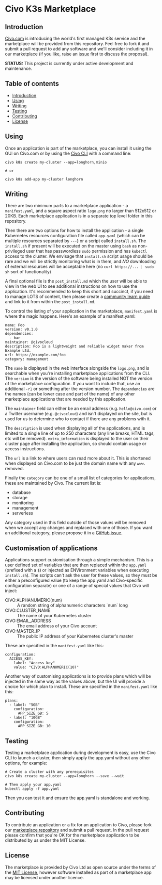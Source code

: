 # Civo K3s Marketplace

## Introduction
[Civo.com](https://www.civo.com) is introducing the world's first managed K3s service and the marketplace will be provided from this repository. Feel free to fork it and submit a pull request to add any software and we'll consider including it in our marketplace (if you like, raise an [issue](https://github.com/civo/k3s-marketplace/issues) first to discuss the proposal).

**STATUS:** This project is currently under active development and maintenance.

## Table of contents
- [Introduction](#introduction)
- [Using](#using) 
- [Writing](#writing)
- [Testing](#testing)
- [Contributing](#contributing)
- [License](#license)

## Using

Once an application is part of the marketplace, you can install it using the GUI on Civo.com or by using the [Civo CLI](https://github.com/civo/cli) with a command line:

```
civo k8s create my-cluster --app=longhorn,minio

# or

civo k8s add-app my-cluster longhorn
```

## Writing

There are two minimum parts to a marketplace application - a `manifest.yaml`, and a square aspect ratio `logo.png` no larger than 512x512 or 20KB. Each marketplace application is in a separate top level folder in this repository. 

Then there are two options for how to install the application - a single  Kubernetes resources configuration file called `app.yaml` (which can be multiple resources separated by `---`) or a script called `install.sh`. The `install.sh` if present will be executed on the master using `bash` as non-privileged user that has passwordless `sudo` permission and has `kubectl` access to the cluster. We envisage that `install.sh` script usage should be rare and we will be strictly monitoring what is in them, and *NO* downloading of external resources will be acceptable here (no `curl https://... | sudo sh` sort of functionality)

A final optional file is the `post_install.md` which the user will be able to view in the web UI to see additional instructions on how to use the application. It's recommended to keep this short and succinct, if you need to manage LOTS of content, then please create a [community learn guide](https://www.civo.com/learn/creating-a-learn-guide) and link to it from within the `post_install.md`.

To control the listing of your application in the marketplace, `manifest.yaml` is where the magic happens. Here's an example of a manifest.yaml:

```
name: Foo
version: v0.1.0
dependencies:
  - bar
maintainer: @civocloud
description: Foo is a lightweight and reliable widget maker from Example Ltd.
url: https://example.com/foo
category: management
```

The `name` is displayed in the web interface alongside the `logo.png`, and is searchable when you're installing marketplace applications from the CLI. The `version` is the version of the software being installed NOT the version of the marketplace configuration. If you want to include that, use an additional `-r1` or something after the version number. The `dependencies` are the names (can be lower case and part of the name) of any other marketplace applications that are needed by this application.

The `maintainer` field can either be an email address (e.g. `hello@civo.com`) or a Twitter username (e.g. `@civocloud`) and isn't displayed on the site, but is used for us to determine who to contact if there are any problems with it.

The `description` is used when displaying all of the applications, and is limited to a single line of up to 250 characters (any line breaks, HTML tags, etc will be removed). `extra_information` is displayed to the user on their cluster page after installing the application, so should contain usage or access instructions.

The `url` is a link to where users can read more about it. This is shortened when displayed on Civo.com to be just the domain name with any `www.` removed.

Finally the `category` can be one of a small list of categories for applications, these are maintained by Civo. The current list is:

* database
* storage
* monitoring
* management
* serverless

Any category used in this field outside of those values will be removed when we accept any changes and replaced with one of those. If you want an additional category, please propose it in a [GitHub issue](https://github.com/civo/k3s-marketplace/issues).

## Customisation of applications

Applications support customisation through a simple mechanism. This is a user defined set of variables that are then replaced within the `app.yaml` (prefixed with a `$`) or injected as ENVironment variables when executing `install.sh`). The scripts can't ask the user for these values, so they must be either a preconfigured value (to keep the app.yaml and Civo-specific configuration separate) or one of a range of special values that Civo will inject:

<dl>
  <dt>CIVO:ALPHANUMERIC(num)</dt>
  <dd>A random string of alphanumeric characters `num` long</dd>
  <dt>CIVO:CLUSTER_NAME</dt>
  <dd>The name of your Kubernetes cluster</dd>
  <dt>CIVO:EMAIL_ADDRESS</dt>
  <dd>The email address of your Civo account</dd>
  <dt>CIVO:MASTER_IP</dt>
  <dd>The public IP address of your Kubernetes cluster's master</dd>
</dl>

These are specified in the `manifest.yaml` like this:

```
configuration:
  ACCESS_KEY:
    label: "Access key"
    value: "CIVO:ALPHANUMERIC(10)"
```

Another way of customising applications is to provide plans which will be injected in the same way as the values above, but the UI will provide a choice for which plan to install. These are specified in the `manifest.yaml` like this:

```
plans:
  - label: "5GB"
    configuration:
      APP_SIZE_GB: 5
  - label: "10GB"
    configuration:
      APP_SIZE_GB: 10
```

## Testing

Testing a marketplace application during development is easy, use the Civo CLI to launch a cluster, then simply apply the app.yaml without any other options, for example:

```
# Create a cluster with any prerequisites
civo k8s create my-cluster --app=longhorn --save --wait

# Then apply your app.yaml
kubectl apply -f app.yaml
```

Then you can test it and ensure the app.yaml is standalone and working.

## Contributing

To contribute an application or a fix for an application to Civo, please fork our [marketplace repository](https://github.com/civo/k3s-marketplace) and submit a pull request. In the pull request please confirm that you're OK for the marketplace application to be distributed by us under the MIT License.

## License

The marketplace is provided by Civo Ltd as open source under the terms of the [MIT License](https://opensource.org/licenses/MIT), however software installed as part of a marketplace app may be licensed under another licence.
